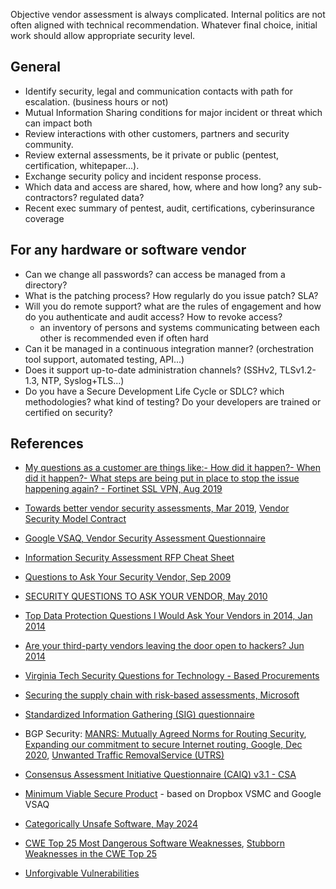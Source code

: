 
Objective vendor assessment is always complicated. Internal politics are not often aligned with technical recommendation.
Whatever final choice, initial work should allow appropriate security level.

## General

* Identify security, legal and communication contacts with path for escalation. (business hours or not)
* Mutual Information Sharing conditions for major incident or threat which can impact both
* Review interactions with other customers, partners and security community.
* Review external assessments, be it private or public (pentest, certification, whitepaper...).
* Exchange security policy and incident response process.
* Which data and access are shared, how, where and how long? any sub-contractors? regulated data?
* Recent exec summary of pentest, audit, certifications, cyberinsurance coverage

## For any hardware or software vendor

* Can we change all passwords? can access be managed from a directory?
* What is the patching process? How regularly do you issue patch? SLA?
* Will you do remote support? what are the rules of engagement and how do you authenticate and audit access? How to revoke access?
    * an inventory of persons and systems communicating between each other is recommended even if often hard
* Can it be managed in a continuous integration manner? (orchestration tool support, automated testing, API...)
* Does it support up-to-date administration channels? (SSHv2, TLSv1.2-1.3, NTP, Syslog+TLS...)
* Do you have a Secure Development Life Cycle or SDLC? which methodologies? what kind of testing? Do your developers are trained or certified on security?

## References

* [My questions as a customer are things like:- How did it happen?- When did it happen?- What steps are being put in place to stop the issue happening again? - Fortinet SSL VPN, Aug 2019](https://twitter.com/GossiTheDog/status/1166763800609153025)
* [Towards better vendor security assessments, Mar 2019](https://blogs.dropbox.com/tech/2019/03/towards-better-vendor-security-assessments/), [Vendor Security Model Contract](https://github.com/dropbox/vsmc)
* [Google VSAQ, Vendor Security Assessment Questionnaire](https://security.googleblog.com/2016/03/scalable-vendor-security-reviews.html)
* [Information Security Assessment RFP Cheat Sheet](https://zeltser.com/security-assessment-rfp-cheat-sheet/)
* [Questions to Ask Your Security Vendor, Sep 2009](http://bhconsulting.ie/securitywatch/?p=768)
* [SECURITY QUESTIONS TO ASK YOUR VENDOR, May 2010](http://webcache.googleusercontent.com/search?q=cache%3Ahttp%3A%2F%2Fwww.cpni.gov.uk%2FDocuments%2FPublications%2F2010%2F2010022-Vendor_security_questions.pdf&oq=cache%3Ahttp%3A%2F%2Fwww.cpni.gov.uk%2FDocuments%2FPublications%2F2010%2F2010022-Vendor_security_questions.pdf)
* [Top Data Protection Questions I Would Ask Your Vendors in 2014, Jan 2014](http://www.goironbox.com/data-protection-questions-ask-vendors-2014/)
* [Are your third-party vendors leaving the door open to hackers? Jun 2014](http://www.net-security.org/article.php?id=2055)
* [Virginia Tech Security Questions for Technology - Based Procurements](https://itpals.vt.edu/content/dam/itpals_vt_edu/newitasitedocs/it-procurement/it_security_questionnaire2.pdf)
* [Securing the supply chain with risk-based assessments, Microsoft](https://www.microsoft.com/en-us/download/details.aspx?id=56359)
* [Standardized Information Gathering (SIG) questionnaire](https://sharedassessments.org/sig/)
* BGP Security: [MANRS: Mutually Agreed Norms for Routing Security](https://www.internetsociety.org/issues/manrs/), [Expanding our commitment to secure Internet routing, Google, Dec 2020](https://cloud.google.com/blog/products/networking/how-google-is-working-to-improve-internet-routing-security), [Unwanted Traffic RemovalService (UTRS)](https://team-cymru.com/community-services/utrs/)
* [Consensus Assessment Initiative Questionnaire (CAIQ) v3.1 - CSA](https://cloudsecurityalliance.org/artifacts/consensus-assessments-initiative-questionnaire-v3-1/)
* [Minimum Viable Secure Product](https://mvsp.dev) - based on Dropbox VSMC and Google VSAQ

* [Categorically Unsafe Software, May 2024](https://www.cisa.gov/news-events/news/categorically-unsafe-software)
* [CWE Top 25 Most Dangerous Software Weaknesses](https://cwe.mitre.org/top25/index.html), [Stubborn Weaknesses in the CWE Top 25](https://cwe.mitre.org/top25/archive/2023/2023_stubborn_weaknesses.html)
* [Unforgivable Vulnerabilities](https://cwe.mitre.org/documents/unforgivable_vulns/unforgivable.pdf)
